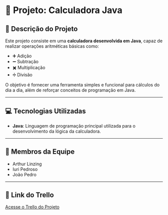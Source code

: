 # 🧮 Projeto: Calculadora Java

## 📄 Descrição do Projeto

Este projeto consiste em uma **calculadora desenvolvida em Java**, capaz de realizar operações aritméticas básicas como:

- ➕ Adição  
- ➖ Subtração  
- ✖️ Multiplicação  
- ➗ Divisão  

O objetivo é fornecer uma ferramenta simples e funcional para cálculos do dia a dia, além de reforçar conceitos de programação em Java.

---

## 💻 Tecnologias Utilizadas

- **Java**: Linguagem de programação principal utilizada para o desenvolvimento da lógica da calculadora.

---

## 👥 Membros da Equipe

- Arthur Linzing  
- Iuri Pedroso  
- João Pedro  

---

## 📌 Link do Trello

[Acesse o Trello do Projeto](https://trello.com/b/lJWw5Xns/calculadora-gestao-de-projetos)
